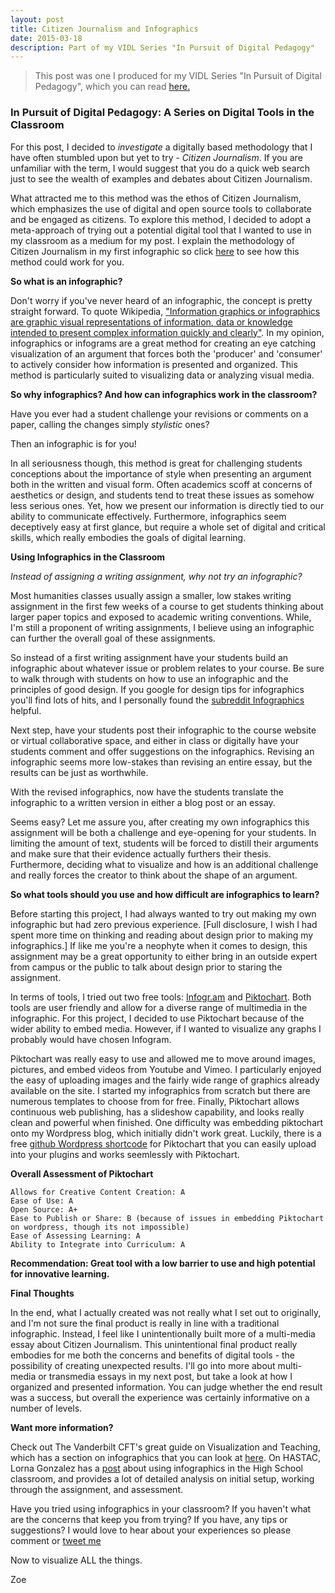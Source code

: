 ```yaml
---
layout: post
title: Citizen Journalism and Infographics
date: 2015-03-18
description: Part of my VIDL Series "In Pursuit of Digital Pedagogy"
---
```

> This post was one I produced for my VIDL Series "In Pursuit of Digital Pedagogy", which you can read [here.](https://my.vanderbilt.edu/vidl/2015/04/in-pursuit-of-digital-pedagogy-1/)

### In Pursuit of Digital Pedagogy: A Series on Digital Tools in the Classroom

For this post, I decided to *investigate* a digitally based methodology that I have often stumbled upon but yet to try - *Citizen Journalism*. If you are unfamiliar with the term, I would suggest that you do a quick web search just to see the wealth of examples and debates about Citizen Journalism.

What attracted me to this method was the ethos of Citizen Journalism, which emphasizes the use of digital and open source tools to collaborate and be engaged as citizens. To explore this method, I decided to adopt a meta-approach of trying out a potential digital tool that I wanted to use in my classroom as a medium for my post. I explain the methodology of Citizen Journalism in my first infographic so click [here](https://magic.piktochart.com/output/2690247-the-rise-of-citizen-journalism-c) to see how this method could work for you.

**So what is an infographic?**

Don't worry if you've never heard of an infographic, the concept is pretty straight forward. To quote Wikipedia, ["Information graphics or infographics are graphic visual representations of information, data or knowledge intended to present complex information quickly and clearly"](https://en.wikipedia.org/wiki/Infographic). In my opinion, infographics or infograms are a great method for creating an eye catching visualization of an argument that forces both the 'producer' and 'consumer' to actively consider how information is presented and organized. This method is particularly suited to visualizing data or analyzing visual media.

**So why infographics? And how can infographics work in the classroom?**

Have you ever had a student challenge your revisions or comments on a paper, calling the changes simply *stylistic* ones?

Then an infographic is for you!

In all seriousness though, this method is great for challenging students conceptions about the importance of style when presenting an argument both in the written and visual form. Often academics scoff at concerns of aesthetics or design, and students tend to treat these issues as somehow less serious ones. Yet, how we present our information is directly tied to our ability to communicate effectively. Furthermore, infographics seem deceptively easy at first glance, but require a whole set of digital and critical skills, which really embodies the goals of digital learning.

**Using Infographics in the Classroom**

*Instead of assigning a writing assignment, why not try an infographic?*

Most humanities classes usually assign a smaller, low stakes writing assignment in the first few weeks of a course to get students thinking about larger paper topics and exposed to academic writing conventions. While, I'm still a proponent of writing assignments, I believe using an infographic can further the overall goal of these assignments.

So instead of a first writing assignment have your students build an infographic about whatever issue or problem relates to your course. Be sure to walk through with students on how to use an infographic and the principles of good design. If you google for design tips for infographics you'll find lots of hits, and I personally found the [subreddit Infographics](https://www.reddit.com/r/Infographics/) helpful.

Next step, have your students post their infographic to the course website or virtual collaborative space, and either in class or digitally have your students comment and offer suggestions on the infographics. Revising an infographic seems more low-stakes than revising an entire essay, but the results can be just as worthwhile.

With the revised infographics, now have the students translate the infographic to a written version in either a blog post or an essay.

Seems easy? Let me assure you, after creating my own infographics this assignment will be both a challenge and eye-opening for your students. In limiting the amount of text, students will be forced to distill their arguments and make sure that their evidence actually furthers their thesis. Furthermore, deciding what to visualize and how is an additional challenge and really forces the creator to think about the shape of an argument.

**So what tools should you use and how difficult are infographics to learn?**

Before starting this project, I had always wanted to try out making my own infographic but had zero previous experience. [Full disclosure, I wish I had spent more time on thinking and reading about design prior to making my infographics.] If like me you're a neophyte when it comes to design, this assignment may be a great opportunity to either bring in an outside expert from campus or the public to talk about design prior to staring the assignment.

In terms of tools, I tried out two free tools: [Infogr.am](https://infogr.am/) and [Piktochart](https://magic.piktochart.com/). Both tools are user friendly and allow for a diverse range of multimedia in the infographic. For this project, I decided to use Piktochart because of the wider ability to embed media. However, if I wanted to visualize any graphs I probably would have chosen Infogram.

Piktochart was really easy to use and allowed me to move around images, pictures, and embed videos from Youtube and Vimeo. I particularly enjoyed the easy of uploading images and the fairly wide range of graphics already available on the site. I started my infographics from scratch but there are numerous templates to choose from for free. Finally, Piktochart allows continuous web publishing, has a slideshow capability, and looks really clean and powerful when finished. One difficulty was embedding piktochart onto my Wordpress blog, which initially didn't work great. Luckily, there is a free [github Wordpress shortcode](https://github.com/birgire/wp-piktochart-embed) for Piktochart that you can easily upload into your plugins and works seemlessly with Piktochart.

**Overall Assessment of Piktochart**

    Allows for Creative Content Creation: A
    Ease of Use: A
    Open Source: A+
    Ease to Publish or Share: B (because of issues in embedding Piktochart on wordpress, though its not impossible)
    Ease of Assessing Learning: A
    Ability to Integrate into Curriculum: A

**Recommendation: Great tool with a low barrier to use and high potential for innovative learning.**

**Final Thoughts**

In the end, what I actually created was not really what I set out to originally, and I'm not sure the final product is really in line with a traditional infographic. Instead, I feel like I unintentionally built more of a multi-media essay about Citizen Journalism. This unintentional final product really embodies for me both the concerns and benefits of digital tools - the possibility of creating unexpected results. I'll go into more about multi-media or transmedia essays in my next post, but take a look at how I organized and presented information. You can judge whether the end result was a success, but overall the experience was certainly informative on a number of levels.

**Want more information?**

Check out The Vanderbilt CFT's great guide on Visualization and Teaching, which has a section on infographics that you can look at [here](http://cft.vanderbilt.edu/guides-sub-pages/visual-thinking/#dataviz). On HASTAC, Lorna Gonzalez has a [post](http://www.hastac.org/blogs/lorna-gonzalez/2014/02/13/infovisual-literacy-teaching-ela-high-school) about using infographics in the High School classroom, and provides a lot of detailed analysis on initial setup, working through the assignment, and assessment.

Have you tried using infographics in your classroom? If you haven't what are the concerns that keep you from trying? If you have, any tips or suggestions? I would love to hear about your experiences so please comment or [tweet me](http://twitter.com/home/?status=@Zoe_LeBlanc)

Now to visualize ALL the things.

Zoe
 
